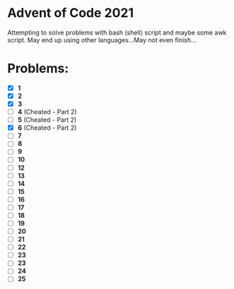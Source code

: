 # Advent of Code 2021
Attempting to solve problems with bash (shell) script and maybe some awk script. May end up using other languages...May not even finish...

# Problems:
  - [x] **1**
  - [x] **2**
  - [x] **3**
  - [ ] **4** (Cheated - Part 2)
  - [ ] **5** (Cheated - Part 2)
  - [x] **6** (Cheated - Part 2)
  - [ ] **7**
  - [ ] **8**
  - [ ] **9**
  - [ ] **10**
  - [ ] **12**
  - [ ] **13**
  - [ ] **14**
  - [ ] **15**
  - [ ] **16**
  - [ ] **17**
  - [ ] **18**
  - [ ] **19**
  - [ ] **20**
  - [ ] **21**
  - [ ] **22**
  - [ ] **23**
  - [ ] **23**
  - [ ] **24**
  - [ ] **25**